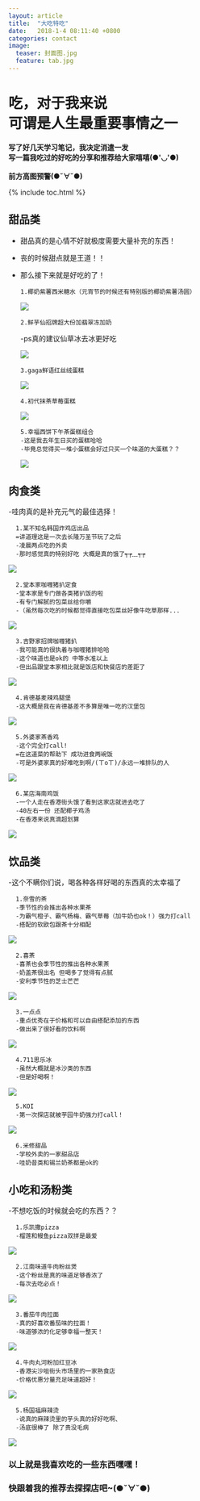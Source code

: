```yaml
---
layout: article
title:  "大吃特吃"
date:   2018-1-4 08:11:40 +0800
categories: contact
image:
  teaser: 封面图.jpg
  feature: tab.jpg
---
```


# 吃，对于我来说<br>可谓是人生最重要事情之一

<b>写了好几天学习笔记，我决定消遣一发<br>
写一篇我吃过的好吃的分享和推荐给大家嘻嘻(●'◡'●)<br><br>
前方高图预警(●ˇ∀ˇ●)
</b>

{% include toc.html %}

## 甜品类

- 甜品真的是心情不好就极度需要大量补充的东西！
- 丧的时候甜点就是王道！！
- 那么接下来就是好吃的了！

      1.椰奶紫薯西米糖水（元宵节的时候还有特别版的椰奶紫薯汤圆）
      
   <img src="https://gigiily000.github.io/images/紫薯西米.jpg">
   
      2.鲜芋仙招牌超大份加翡翠冻加奶
     -ps真的建议仙草冰去冰更好吃
     
  <img src="https://gigiily000.github.io/images/鲜芋仙.jpg">
  
      3.gaga鲜语红丝绒蛋糕
      
  <img src="https://gigiily000.github.io/images/红丝绒.jpg">
  
      4.初代抹茶草莓蛋糕
      
  <img src="https://gigiily000.github.io/images/初代.jpg">
  
      5.幸福西饼下午茶蛋糕组合
      -这是我去年生日买的蛋糕哈哈
      -毕竟总觉得买一堆小蛋糕会好过只买一个味道的大蛋糕？？
      
  <img src="https://gigiily000.github.io/images/生日蛋糕.jpg">
      
## 肉食类

-哇肉真的是补充元气的最佳选择！

      1.某不知名韩国炸鸡店出品
      =讲道理这是一次去长隆万圣节玩了之后
      -凌晨两点吃的外卖
      -那时感觉真的特别好吃 大概是真的饿了┭┮﹏┭┮
      
<img src="https://gigiily000.github.io/images/炸鸡1.jpg">

      2.堂本家咖喱猪扒定食
      -堂本家是专门做各类猪扒饭的啦
      -有专门解腻的包菜丝给你嚼
      -（虽然每次吃的时候都觉得直接吃包菜丝好像牛吃草那样...
      
<img src="https://gigiily000.github.io/images/堂本家.jpg">

      3.吉野家招牌咖喱猪扒
      -我可能真的很执着与咖喱猪排哈哈
      -这个味道也是ok的 中等水准以上
      -但出品跟堂本家相比就是饭店和快餐店的差距了
      
<img src="https://gigiily000.github.io/images/吉野家.jpg">

      4.肯德基麦辣鸡腿堡
      -这大概是我在肯德基差不多算是唯一吃的汉堡包
      
<img src="https://gigiily000.github.io/images/肯德基.jpg">

      5.外婆家茶香鸡
      -这个完全打call!
      =在这道菜的帮助下 成功进食两碗饭
      -可是外婆家真的好难吃到啊/(ㄒoㄒ)/永远一堆排队的人
      
<img src="https://gigiily000.github.io/images/茶香鸡.jpg">

      6.某店海南鸡饭
      -一个人走在香港街头饿了看到这家店就进去吃了
      -40左右一份 还配椰子鸡汤
      -在香港来说真滴超划算
      
<img src="https://gigiily000.github.io/images/海南鸡.jpg">

 
## 饮品类

-这个不瞒你们说，喝各种各样好喝的东西真的太幸福了


      1.奈雪的茶
      -季节性的会推出各种水果茶
      -为霸气橙子、霸气杨梅、霸气草莓（加牛奶也ok！）强力打call
      -搭配的软欧包跟茶十分相配
      
<img src="https://gigiily000.github.io/images/奈雪.jpg">

      2.喜茶
      -喜茶也会季节性的推出各种水果茶
      -奶盖茶很出名 但喝多了觉得有点腻
      -安利季节性的芝士芒芒
      
<img src="https://gigiily000.github.io/images/海南鸡.jpg">

      3.一点点
      -重点优秀在于价格和可以自由搭配添加的东西
      -做出来了很好看的饮料啊
      
<img src="https://gigiily000.github.io/images/一点点.jpg">

      4.711思乐冰
      -虽然大概就是冰沙类的东西
      -但是好喝啊！
      
<img src="https://gigiily000.github.io/images/思乐冰.jpg">

      5.KOI
      -第一次探店就被芋园牛奶强力打call！
      
<img src="https://gigiily000.github.io/images/KOI.jpg">

      6.米修甜品
      -学校外卖的一家甜品店
      -哇奶昔类和锡兰奶茶都是ok的

## 小吃和汤粉类

-不想吃饭的时候就会吃的东西？？

      1.乐凯撒pizza
      -榴莲和鳗鱼pizza双拼是最爱
      
<img src="https://gigiily000.github.io/images/乐凯撒.jpg">

      2.江南味道牛肉粉丝煲
      -这个粉丝是真的味道足够香浓了
      -每次去吃必点！
      
<img src="https://gigiily000.github.io/images/牛肉粉丝.jpg">

      3.番茄牛肉拉面
      -真的好喜欢番茄味的拉面！
      -味道够浓的化足够幸福一整天！
      
<img src="https://gigiily000.github.io/images/番茄拉面.jpg">

      4.牛肉丸河粉加红豆冰
      -香港尖沙咀街头市场里的一家熟食店
      -价格优惠分量充足味道超好！
      
<img src="https://gigiily000.github.io/images/河粉.jpg">

      5.杨国福麻辣烫
      -说真的麻辣烫里的芋头真的好好吃啊、
      -汤底很棒了 除了贵没毛病
      
<img src="https://gigiily000.github.io/images/YGF.jpg">

 
### 以上就是我喜欢吃的一些东西嘿嘿！<br>
### 快跟着我的推荐去探探店吧~(●ˇ∀ˇ●)